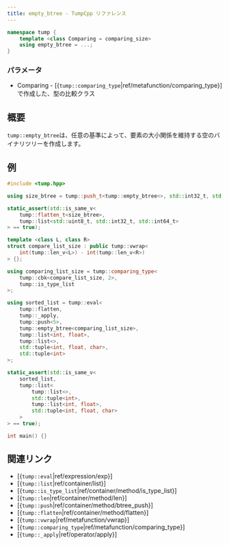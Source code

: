 ```yaml
---
title: empty_btree - TumpCpp リファレンス
---
```


```cpp
namespace tump {
    template <class Comparing = comparing_size>
    using empty_btree = ...;
}
```

### パラメータ

- Comparing - [{`tump::comparing_type`|ref/metafunction/comparing_type}]で作成した、型の比較クラス

## 概要

`tump::empty_btree`は、任意の基準によって、要素の大小関係を維持する空のバイナリツリーを作成します。

## 例

```cpp
#include <tump.hpp>

using size_btree = tump::push_t<tump::empty_btree<>, std::int32_t, std::uint8_t, std::int64_t>;

static_assert(std::is_same_v<
    tump::flatten_t<size_btree>,
    tump::list<std::uint8_t, std::int32_t, std::int64_t>
> == true);

template <class L, class R>
struct compare_list_size : public tump::vwrap<
    int(tump::len_v<L>) - int(tump::len_v<R>)
> {};

using comparing_list_size = tump::comparing_type<
    tump::cbk<compare_list_size, 2>,
    tump::is_type_list
>;

using sorted_list = tump::eval<
    tump::flatten,
    tump::_apply,
    tump::push<5>,
    tump::empty_btree<comparing_list_size>,
    tump::list<int, float>,
    tump::list<>,
    std::tuple<int, float, char>,
    std::tuple<int>
>;

static_assert(std::is_same_v<
    sorted_list,
    tump::list<
        tump::list<>,
        std::tuple<int>,
        tump::list<int, float>,
        std::tuple<int, float, char>
    >
> == true);

int main() {}
```

## 関連リンク

- [{`tump::eval`|ref/expression/exp}]
- [{`tump::list`|ref/container/list}]
- [{`tump::is_type_list`|ref/container/method/is_type_list}]
- [{`tump::len`|ref/container/method/len}]
- [{`tump::push`|ref/container/method/btree_push}]
- [{`tump::flatten`|ref/container/method/flatten}]
- [{`tump::vwrap`|ref/metafunction/vwrap}]
- [{`tump::comparing_type`|ref/metafunction/comparing_type}]
- [{`tump::_apply`|ref/operator/apply}]

